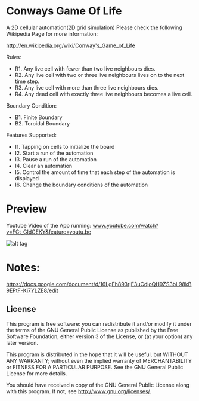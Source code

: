 # Conways Game Of Life
A 2D cellular automation(2D grid simulation)
Please check the following Wikipedia Page for more information:

http://en.wikipedia.org/wiki/Conway's_Game_of_Life

Rules:
* R1.	Any live cell with fewer than two live neighbours dies.
* R2.	Any live cell with two or three live neighbours lives on to the next time step.
* R3.	Any live cell with more than three live neighbours dies.
* R4.	Any dead cell with exactly three live neighbours becomes a live cell.

Boundary Condition:
* B1. Finite Boundary
* B2. Toroidal Boundary

Features Supported:
* I1. Tapping on cells to initialize the board
* I2. Start a run of the automation
* I3. Pause a run of the automation
* I4. Clear an automation
* I5. Control the amount of time that each step of the automation is displayed
* I6. Change the boundary conditions of the automation

# Preview
Youtube Video of the App running: www.youtube.com/watch?v=FCt_GIdGEKY&feature=youtu.be

![alt tag](http://i.imgur.com/B1P6BUw.png)

# Notes:
https://docs.google.com/document/d/16LgFh893rjE3uCdjoQH9ZS3bL98kB9EPtF-Ki7YLZE8/edit

**License**
-----------
This program is free software: you can redistribute it and/or modify
it under the terms of the GNU General Public License as published by
the Free Software Foundation, either version 3 of the License, or
(at your option) any later version.

This program is distributed in the hope that it will be useful,
but WITHOUT ANY WARRANTY; without even the implied warranty of
MERCHANTABILITY or FITNESS FOR A PARTICULAR PURPOSE.  See the
GNU General Public License for more details.

You should have received a copy of the GNU General Public License
along with this program.  If not, see <http://www.gnu.org/licenses/>.

